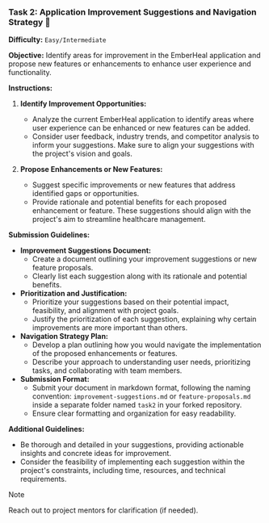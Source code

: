 ### Task 2: Application Improvement Suggestions and Navigation Strategy 📌

**Difficulty:** `Easy/Intermediate`

**Objective:**
Identify areas for improvement in the EmberHeal application and propose new features or enhancements to enhance user experience and functionality.

**Instructions:**
1. **Identify Improvement Opportunities:**
   - Analyze the current EmberHeal application to identify areas where user experience can be enhanced or new features can be added.
   - Consider user feedback, industry trends, and competitor analysis to inform your suggestions. Make sure to align your suggestions with the project's vision and goals.

2. **Propose Enhancements or New Features:**
   - Suggest specific improvements or new features that address identified gaps or opportunities.
   - Provide rationale and potential benefits for each proposed enhancement or feature. These suggestions should align with the project's aim to streamline healthcare management.

**Submission Guidelines:**
- **Improvement Suggestions Document:**
  - Create a document outlining your improvement suggestions or new feature proposals.
  - Clearly list each suggestion along with its rationale and potential benefits.
- **Prioritization and Justification:**
  - Prioritize your suggestions based on their potential impact, feasibility, and alignment with project goals.
  - Justify the prioritization of each suggestion, explaining why certain improvements are more important than others.
- **Navigation Strategy Plan:**
  - Develop a plan outlining how you would navigate the implementation of the proposed enhancements or features.
  - Describe your approach to understanding user needs, prioritizing tasks, and collaborating with team members.
- **Submission Format:**
  - Submit your document in markdown format, following the naming convention: `improvement-suggestions.md` or `feature-proposals.md` inside a separate folder named `task2` in your forked repository.
  - Ensure clear formatting and organization for easy readability.


**Additional Guidelines:**
- Be thorough and detailed in your suggestions, providing actionable insights and concrete ideas for improvement.
- Consider the feasibility of implementing each suggestion within the project's constraints, including time, resources, and technical requirements.

> [!NOTE]  
> Reach out to project mentors for clarification (if needed).